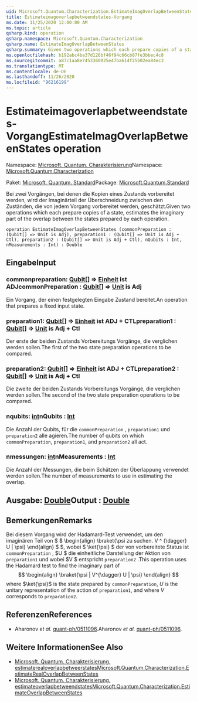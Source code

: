 ```yaml
---
uid: Microsoft.Quantum.Characterization.EstimateImagOverlapBetweenStates
title: Estimateimagoverlapbetweendstates-Vorgang
ms.date: 11/25/2020 12:00:00 AM
ms.topic: article
qsharp.kind: operation
qsharp.namespace: Microsoft.Quantum.Characterization
qsharp.name: EstimateImagOverlapBetweenStates
qsharp.summary: Given two operations which each prepare copies of a state, estimates the imaginary part of the overlap between the states prepared by each operation.
ms.openlocfilehash: b192abc4ba37d126bf46f94c66cb87fe3bbec4c8
ms.sourcegitcommit: a87c1aa8e7453360025e47ba614f25b02ea84ec3
ms.translationtype: MT
ms.contentlocale: de-DE
ms.lasthandoff: 11/26/2020
ms.locfileid: "96216199"
---
```

# <a name="estimateimagoverlapbetweenstates-operation"></a><span data-ttu-id="5768d-102">Estimateimagoverlapbetweendstates-Vorgang</span><span class="sxs-lookup"><span data-stu-id="5768d-102">EstimateImagOverlapBetweenStates operation</span></span>

<span data-ttu-id="5768d-103">Namespace: [Microsoft. Quantum. Charakterisierung](xref:Microsoft.Quantum.Characterization)</span><span class="sxs-lookup"><span data-stu-id="5768d-103">Namespace: [Microsoft.Quantum.Characterization](xref:Microsoft.Quantum.Characterization)</span></span>

<span data-ttu-id="5768d-104">Paket: [Microsoft. Quantum. Standard](https://nuget.org/packages/Microsoft.Quantum.Standard)</span><span class="sxs-lookup"><span data-stu-id="5768d-104">Package: [Microsoft.Quantum.Standard](https://nuget.org/packages/Microsoft.Quantum.Standard)</span></span>


<span data-ttu-id="5768d-105">Bei zwei Vorgängen, bei denen die Kopien eines Zustands vorbereitet werden, wird der Imaginärteil der Überschneidung zwischen den Zuständen, die von jedem Vorgang vorbereitet werden, geschätzt.</span><span class="sxs-lookup"><span data-stu-id="5768d-105">Given two operations which each prepare copies of a state, estimates the imaginary part of the overlap between the states prepared by each operation.</span></span>

```qsharp
operation EstimateImagOverlapBetweenStates (commonPreparation : (Qubit[] => Unit is Adj), preparation1 : (Qubit[] => Unit is Adj + Ctl), preparation2 : (Qubit[] => Unit is Adj + Ctl), nQubits : Int, nMeasurements : Int) : Double
```


## <a name="input"></a><span data-ttu-id="5768d-106">Eingabe</span><span class="sxs-lookup"><span data-stu-id="5768d-106">Input</span></span>

### <a name="commonpreparation--qubit--unit--is-adj"></a><span data-ttu-id="5768d-107">commonpreparation: [Qubit](xref:microsoft.quantum.lang-ref.qubit)[] => [Einheit](xref:microsoft.quantum.lang-ref.unit)  ist ADJ</span><span class="sxs-lookup"><span data-stu-id="5768d-107">commonPreparation : [Qubit](xref:microsoft.quantum.lang-ref.qubit)[] => [Unit](xref:microsoft.quantum.lang-ref.unit)  is Adj</span></span>

<span data-ttu-id="5768d-108">Ein Vorgang, der einen festgelegten Eingabe Zustand bereitet.</span><span class="sxs-lookup"><span data-stu-id="5768d-108">An operation that prepares a fixed input state.</span></span>


### <a name="preparation1--qubit--unit--is-adj--ctl"></a><span data-ttu-id="5768d-109">preparation1: [Qubit](xref:microsoft.quantum.lang-ref.qubit)[] => [Einheit](xref:microsoft.quantum.lang-ref.unit)  ist ADJ + CTL</span><span class="sxs-lookup"><span data-stu-id="5768d-109">preparation1 : [Qubit](xref:microsoft.quantum.lang-ref.qubit)[] => [Unit](xref:microsoft.quantum.lang-ref.unit)  is Adj + Ctl</span></span>

<span data-ttu-id="5768d-110">Der erste der beiden Zustands Vorbereitungs Vorgänge, die verglichen werden sollen.</span><span class="sxs-lookup"><span data-stu-id="5768d-110">The first of the two state preparation operations to be compared.</span></span>


### <a name="preparation2--qubit--unit--is-adj--ctl"></a><span data-ttu-id="5768d-111">preparation2: [Qubit](xref:microsoft.quantum.lang-ref.qubit)[] => [Einheit](xref:microsoft.quantum.lang-ref.unit)  ist ADJ + CTL</span><span class="sxs-lookup"><span data-stu-id="5768d-111">preparation2 : [Qubit](xref:microsoft.quantum.lang-ref.qubit)[] => [Unit](xref:microsoft.quantum.lang-ref.unit)  is Adj + Ctl</span></span>

<span data-ttu-id="5768d-112">Die zweite der beiden Zustands Vorbereitungs Vorgänge, die verglichen werden sollen.</span><span class="sxs-lookup"><span data-stu-id="5768d-112">The second of the two state preparation operations to be compared.</span></span>


### <a name="nqubits--int"></a><span data-ttu-id="5768d-113">nqubits: [int](xref:microsoft.quantum.lang-ref.int)</span><span class="sxs-lookup"><span data-stu-id="5768d-113">nQubits : [Int](xref:microsoft.quantum.lang-ref.int)</span></span>

<span data-ttu-id="5768d-114">Die Anzahl der Qubits, für die `commonPreparation` , `preparation1` und `preparation2` alle agieren.</span><span class="sxs-lookup"><span data-stu-id="5768d-114">The number of qubits on which `commonPreparation`, `preparation1`, and `preparation2` all act.</span></span>


### <a name="nmeasurements--int"></a><span data-ttu-id="5768d-115">nmessungen: [int](xref:microsoft.quantum.lang-ref.int)</span><span class="sxs-lookup"><span data-stu-id="5768d-115">nMeasurements : [Int](xref:microsoft.quantum.lang-ref.int)</span></span>

<span data-ttu-id="5768d-116">Die Anzahl der Messungen, die beim Schätzen der Überlappung verwendet werden sollen.</span><span class="sxs-lookup"><span data-stu-id="5768d-116">The number of measurements to use in estimating the overlap.</span></span>



## <a name="output--double"></a><span data-ttu-id="5768d-117">Ausgabe: [Double](xref:microsoft.quantum.lang-ref.double)</span><span class="sxs-lookup"><span data-stu-id="5768d-117">Output : [Double](xref:microsoft.quantum.lang-ref.double)</span></span>



## <a name="remarks"></a><span data-ttu-id="5768d-118">Bemerkungen</span><span class="sxs-lookup"><span data-stu-id="5768d-118">Remarks</span></span>

<span data-ttu-id="5768d-119">Bei diesem Vorgang wird der Hadamard-Test verwendet, um den imaginären Teil von $ $ \begin{align} \braket{\psi zu suchen. V ^ {\dagger} U | \psi} \end{align} $ $, wobei $ \ket{\psi} $ der von vorbereitete Status ist `commonPreparation` , $U $ die einheitliche Darstellung der Aktion von `preparation1` und wobei $V $ entspricht `preparation2` .</span><span class="sxs-lookup"><span data-stu-id="5768d-119">This operation uses the Hadamard test to find the imaginary part of $$ \begin{align} \braket{\psi | V^{\dagger} U | \psi} \end{align} $$ where $\ket{\psi}$ is the state prepared by `commonPreparation`, $U$ is the unitary representation of the action of `preparation1`, and where $V$ corresponds to `preparation2`.</span></span>

## <a name="references"></a><span data-ttu-id="5768d-120">Referenzen</span><span class="sxs-lookup"><span data-stu-id="5768d-120">References</span></span>

- <span data-ttu-id="5768d-121">Aharonov *et al.* [quant-ph/0511096](https://arxiv.org/abs/quant-ph/0511096).</span><span class="sxs-lookup"><span data-stu-id="5768d-121">Aharonov *et al.* [quant-ph/0511096](https://arxiv.org/abs/quant-ph/0511096).</span></span>

## <a name="see-also"></a><span data-ttu-id="5768d-122">Weitere Informationen</span><span class="sxs-lookup"><span data-stu-id="5768d-122">See Also</span></span>

- [<span data-ttu-id="5768d-123">Microsoft. Quantum. Charakterisierung. estimaterealoverlapbetweerstates</span><span class="sxs-lookup"><span data-stu-id="5768d-123">Microsoft.Quantum.Characterization.EstimateRealOverlapBetweenStates</span></span>](xref:Microsoft.Quantum.Characterization.EstimateRealOverlapBetweenStates)
- [<span data-ttu-id="5768d-124">Microsoft. Quantum. Charakterisierung. estimateoverlapbetweendstates</span><span class="sxs-lookup"><span data-stu-id="5768d-124">Microsoft.Quantum.Characterization.EstimateOverlapBetweenStates</span></span>](xref:Microsoft.Quantum.Characterization.EstimateOverlapBetweenStates)